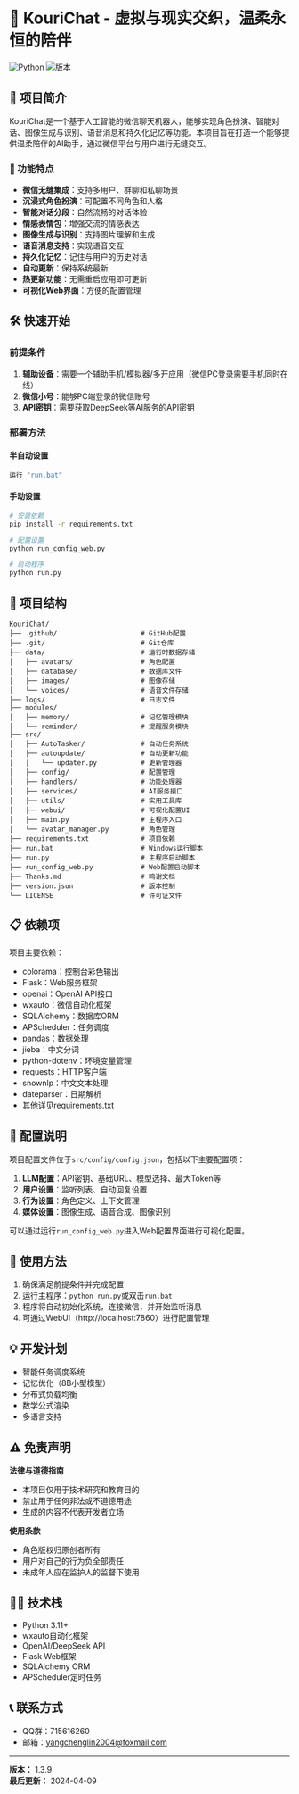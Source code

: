 # 🌸 KouriChat - 虚拟与现实交织，温柔永恒的陪伴

[![Python](https://img.shields.io/badge/Python-3.11_➔_3.12-3776AB?style=for-the-badge&logo=python&logoColor=white&labelColor=2B5B84)](https://www.python.org/downloads/)
[![版本](https://img.shields.io/badge/版本-1.3.9-ff69b4?style=for-the-badge)]()

## 📝 项目简介

KouriChat是一个基于人工智能的微信聊天机器人，能够实现角色扮演、智能对话、图像生成与识别、语音消息和持久化记忆等功能。本项目旨在打造一个能够提供温柔陪伴的AI助手，通过微信平台与用户进行无缝交互。

### 🚀 功能特点

- **微信无缝集成**：支持多用户、群聊和私聊场景
- **沉浸式角色扮演**：可配置不同角色和人格
- **智能对话分段**：自然流畅的对话体验
- **情感表情包**：增强交流的情感表达
- **图像生成与识别**：支持图片理解和生成
- **语音消息支持**：实现语音交互
- **持久化记忆**：记住与用户的历史对话
- **自动更新**：保持系统最新
- **热更新功能**：无需重启应用即可更新
- **可视化Web界面**：方便的配置管理

## 🛠️ 快速开始

### 前提条件

1. **辅助设备**：需要一个辅助手机/模拟器/多开应用（微信PC登录需要手机同时在线）
2. **微信小号**：能够PC端登录的微信账号
3. **API密钥**：需要获取DeepSeek等AI服务的API密钥

### 部署方法

#### 半自动设置
```bash
运行 "run.bat"
```

#### 手动设置
```bash
# 安装依赖
pip install -r requirements.txt

# 配置设置
python run_config_web.py

# 启动程序
python run.py
```

## 🧩 项目结构

```
KouriChat/
├── .github/                     # GitHub配置
├── .git/                        # Git仓库
├── data/                        # 运行时数据存储
│   ├── avatars/                 # 角色配置
│   ├── database/                # 数据库文件
│   ├── images/                  # 图像存储
│   └── voices/                  # 语音文件存储
├── logs/                        # 日志文件
├── modules/
│   ├── memory/                  # 记忆管理模块
│   └── reminder/                # 提醒服务模块
├── src/
│   ├── AutoTasker/              # 自动任务系统
│   ├── autoupdate/              # 自动更新功能
│   │   └── updater.py           # 更新管理器
│   ├── config/                  # 配置管理
│   ├── handlers/                # 功能处理器
│   ├── services/                # AI服务接口
│   ├── utils/                   # 实用工具库
│   ├── webui/                   # 可视化配置UI
│   ├── main.py                  # 主程序入口
│   └── avatar_manager.py        # 角色管理
├── requirements.txt             # 项目依赖
├── run.bat                      # Windows运行脚本
├── run.py                       # 主程序启动脚本
├── run_config_web.py            # Web配置启动脚本
├── Thanks.md                    # 鸣谢文档
├── version.json                 # 版本控制
└── LICENSE                      # 许可证文件
```

## 📋 依赖项

项目主要依赖：
- colorama：控制台彩色输出
- Flask：Web服务框架
- openai：OpenAI API接口
- wxauto：微信自动化框架
- SQLAlchemy：数据库ORM
- APScheduler：任务调度
- pandas：数据处理
- jieba：中文分词
- python-dotenv：环境变量管理
- requests：HTTP客户端
- snownlp：中文文本处理
- dateparser：日期解析
- 其他详见requirements.txt

## 🔧 配置说明

项目配置文件位于`src/config/config.json`，包括以下主要配置项：

1. **LLM配置**：API密钥、基础URL、模型选择、最大Token等
2. **用户设置**：监听列表、自动回复设置
3. **行为设置**：角色定义、上下文管理
4. **媒体设置**：图像生成、语音合成、图像识别

可以通过运行`run_config_web.py`进入Web配置界面进行可视化配置。

## 🚀 使用方法

1. 确保满足前提条件并完成配置
2. 运行主程序：`python run.py`或双击`run.bat`
3. 程序将自动初始化系统，连接微信，并开始监听消息
4. 可通过WebUI（http://localhost:7860）进行配置管理

## 💡 开发计划

- 智能任务调度系统
- 记忆优化（8B小型模型）
- 分布式负载均衡
- 数学公式渲染
- 多语言支持

## ⚠️ 免责声明

**法律与道德指南**
- 本项目仅用于技术研究和教育目的
- 禁止用于任何非法或不道德用途
- 生成的内容不代表开发者立场

**使用条款**
- 角色版权归原创者所有
- 用户对自己的行为负全部责任
- 未成年人应在监护人的监督下使用

## 🧑‍💻 技术栈

- Python 3.11+
- wxauto自动化框架
- OpenAI/DeepSeek API
- Flask Web框架
- SQLAlchemy ORM
- APScheduler定时任务

## 📞 联系方式

- QQ群：715616260
- 邮箱：yangchenglin2004@foxmail.com

---

**版本：** 1.3.9  
**最后更新：** 2024-04-09 